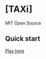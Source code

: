 # [TAXi]

MIT Open Source

## Quick start

[Play here](https://cdn.rawgit.com/xtreemze/TAXi/master/index.html)
